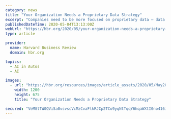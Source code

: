 ```yaml
---
category: news
title: "Your Organization Needs a Proprietary Data Strategy"
excerpt: "Companies need to be more focused on proprietary data — data that is unique to a company and can be used to create a sustainable competitive advantage. The ne"
publishedDateTime: 2020-05-04T13:13:00Z
webUrl: "https://hbr.org/2020/05/your-organization-needs-a-proprietary-data-strategy?referral=00563"
type: article

provider:
  name: Harvard Business Review
  domain: hbr.org

topics:
  - AI in Autos
  - AI

images:
  - url: "https://hbr.org/resources/images/article_assets/2020/05/May20_04_1197992656.jpg"
    width: 1200
    height: 675
    title: "Your Organization Needs a Proprietary Data Strategy"

secured: "VeMGtTW0QViSa0vsvscVcMzCvaFlkRJCp2TCo9yqNtTqqY6hqaWXtI0no416i7Vdzwm8oQNAkcO3xKkr8wxCBieT+a+eq199owmSrihS+9bA8lA1HPvIO//ThUK5s7pdGMSUD6qg4Ba4tlRSTZNQ3B0ArM4mjC5lJ7twMwAiJkt5evinqrS+U2INAhrJ3BAd4T1rG9jmzbILpKpE1Tk6pEEuNEkk+1IipShHT8Uqhu69RSWKrKPKi5yIjBSuHpqTpPS0cy6ni31oUZ+DKT0iLSaD66OasF/IdkWTmx8miuIOIGfCRh77qvCIpSDK0pPK;b4MpT4dJNX1C6JgBtDWASg=="
---
```


